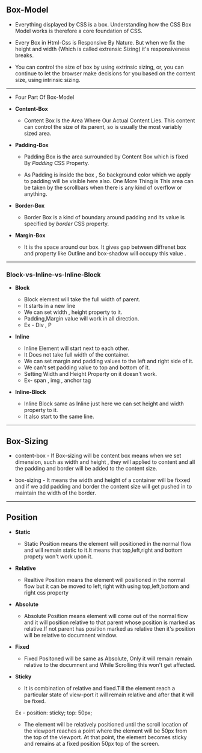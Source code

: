 ## Box-Model

- Everything displayed by CSS is a box. Understanding how the CSS Box Model works is therefore a core foundation of CSS.

- Every Box in Html-Css is Responsive By Nature. But when we fix the height and width (Which is called extrensic Sizing) it's responsiveness breaks.

- You can control the size of box by using extrinsic sizing, or, you can continue to let the browser make decisions for you based on the content size, using intrinsic sizing.

---

- Four Part Of Box-Model

- **Content-Box**

  - Content Box Is the Area Where Our Actual Content Lies. This content can control the size of its parent, so is usually the most variably sized area.

- **Padding-Box**

  - Padding Box is the area surrounded by Content Box which is fixed By _Padding_ CSS Property.

  - As Padding is inside the box , So background color which we apply to padding will be visible here also. One More Thing is This area can be taken by the scrollbars when there is any kind of overflow or anything.

- **Border-Box**

  - Border Box is a kind of boundary around padding and its value is specified by _border_ CSS property.

- **Margin-Box**

  - It is the space around our box. It gives gap between diffrenet box and property like Outline and box-shadow will occupy this value .

---

### Block-vs-Inline-vs-Inline-Block

- **Block**

  - Block element will take the full width of parent.
  - It starts in a new line
  - We can set width , height property to it.
  - Padding,Margin value will work in all direction.
  - Ex - Div , P

- **Inline**

  - Inline Element will start next to each other.
  - It Does not take full width of the container.
  - We can set margin and padding values to the left and right side of it.
  - We can't set padding value to top and bottom of it.
  - Setting Width and Height Property on it doesn't work.
  - Ex- span , img , anchor tag

- **Inline-Block**

  - Inline Block same as Inline just here we can set height and width property to it.
  - It also start to the same line.

---

## Box-Sizing

- content-box - If Box-sizing will be content box means when we set dimension, such as width and height , they will applied to content and all the padding and border will be added to the content size.

- box-sizing - It means the width and height of a container will be fixxed and if we add padding and border the content size will get pushed in to maintain the width of the border.

---

## Position

- **Static**

  - Static Position means the element will positioned in the normal flow and will remain static to it.It means that top,left,right and bottom propety won't work upon it.

- **Relative**

  - Realtive Position means the element will positioned in the normal flow but it can be moved to left,right with using top,left,bottom and right css property

- **Absolute**

  - Absolute Position means element will come out of the normal flow and it will position relative to that parent whose position is marked as relative.If not parent has position marked as relative then it's position will be relative to documnent window.

- **Fixed**

  - Fixed Positoned will be same as Absolute, Only it will remain remain relative to the documnent and While Scrolling this won't get affected.

- **Sticky**

  - It is combination of relative and fixed.Till the element reach a particular state of view-port it will remain relative and after that it will be fixed.

  Ex - position: sticky; top: 50px;

  - The element will be relatively positioned until the scroll location of the viewport reaches a point where the element will be 50px from the top of the viewport. At that point, the element becomes sticky and remains at a fixed position 50px top of the screen.
